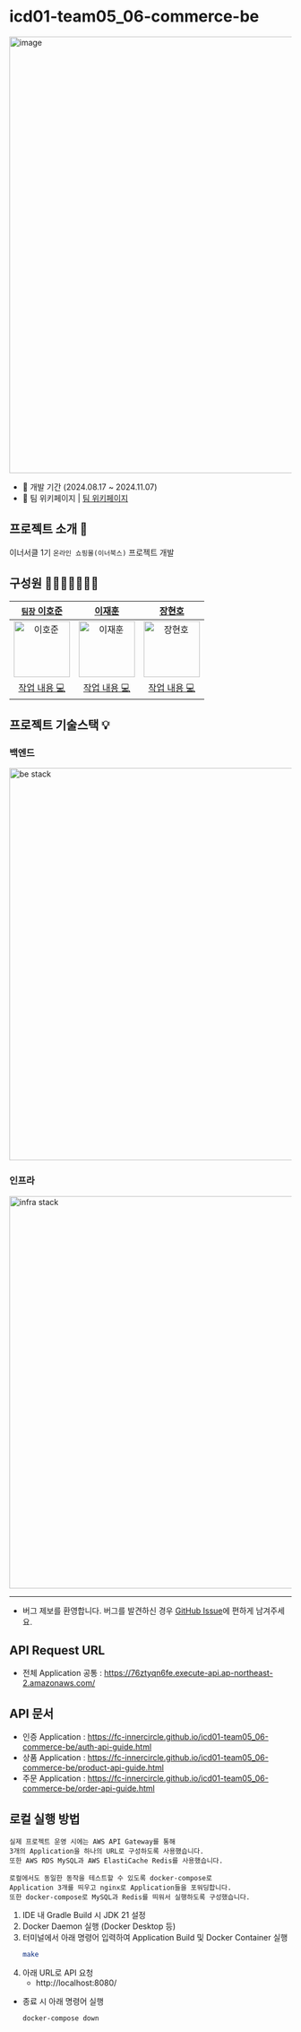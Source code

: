 # icd01-team05_06-commerce-be
<img width="779" alt="image" src="https://github.com/user-attachments/assets/ddf08a52-1a92-40a1-99e9-df6c606b70e5">


- 🚚 개발 기간 (2024.08.17 ~ 2024.11.07)
- 📝 팀 위키페이지 | [팀 위키페이지](https://github.com/FC-InnerCircle/icd01-team05_06-commerce-be/wiki)

## 프로젝트 소개 📝
이너서클 1기 `온라인 쇼핑몰(이너북스)` 프로젝트 개발

## 구성원 👨‍👨‍👧‍👧👩‍👦‍👦
|  [`팀장` 이호준](https://github.com/psh10066)|  [이재훈](https://github.com/hun-cloud)  |  [장현호](https://github.com/hyunolike)  | 
| :----------: |  :--------:  |  :--------:  |  
| <img src="https://avatars.githubusercontent.com/psh10066" width=100px alt="이호준"/>| <img src="https://avatars.githubusercontent.com/hun-cloud" width=100px alt="이재훈"/>  | <img src="https://avatars.githubusercontent.com/hyunolike" width=100px alt="장현호"/> |
|<a href="https://github.com/FC-InnerCircle/icd01-team05_06-commerce-be/commits/main?author=psh10066" title="Code">작업 내용 💻</a>|<a href="https://github.com/FC-InnerCircle/icd01-team05_06-commerce-be/commits/main?author=hun-cloud" title="Code">작업 내용 💻</a>|<a href="https://github.com/FC-InnerCircle/icd01-team05_06-commerce-be/commits/main?author=hyunolike" title="Code">작업 내용 💻</a>|

## 프로젝트 기술스택 💡
### 백엔드 
<img width="700" alt="be stack" src="https://github.com/user-attachments/assets/9c8fe3b2-bd59-4942-a926-97e665ff5455">

### 인프라 
<img width="700" alt="infra stack" src="https://github.com/user-attachments/assets/236f249b-2311-4c8b-b9f6-08883a663f3f">

---

- 버그 제보를 환영합니다. 버그를 발견하신 경우 [GitHub Issue](https://github.com/FC-InnerCircle/icd01-team05_06-commerce-be/issues)에 편하게
  남겨주세요.

<!-- ## 기술 스택

```
Kotlin 1.9.24 & JDK 21
Spring Boot 3.3.2
Gradle 8.8

MySQL
Spring Data JPA
Kotlin JDSL
Redis

JUnit5
RestDocs
```
--> 

## API Request URL
- 전체 Application 공통 : https://76ztyqn6fe.execute-api.ap-northeast-2.amazonaws.com/

## API 문서
- 인증 Application : https://fc-innercircle.github.io/icd01-team05_06-commerce-be/auth-api-guide.html
- 상품 Application : https://fc-innercircle.github.io/icd01-team05_06-commerce-be/product-api-guide.html
- 주문 Application : https://fc-innercircle.github.io/icd01-team05_06-commerce-be/order-api-guide.html

## 로컬 실행 방법

```
실제 프로젝트 운영 시에는 AWS API Gateway를 통해
3개의 Application을 하나의 URL로 구성하도록 사용했습니다.
또한 AWS RDS MySQL과 AWS ElastiCache Redis를 사용했습니다. 

로컬에서도 동일한 동작을 테스트할 수 있도록 docker-compose로
Application 3개를 띄우고 nginx로 Application들을 포워딩합니다.
또한 docker-compose로 MySQL과 Redis를 띄워서 실행하도록 구성했습니다. 
```

1. IDE 내 Gradle Build 시 JDK 21 설정
2. Docker Daemon 실행 (Docker Desktop 등)
3. 터미널에서 아래 명령어 입력하여 Application Build 및 Docker Container 실행
    ```bash
    make
    ```
4. 아래 URL로 API 요청
    - http://localhost:8080/

- 종료 시 아래 명령어 실행
    ```
    docker-compose down
    ```
